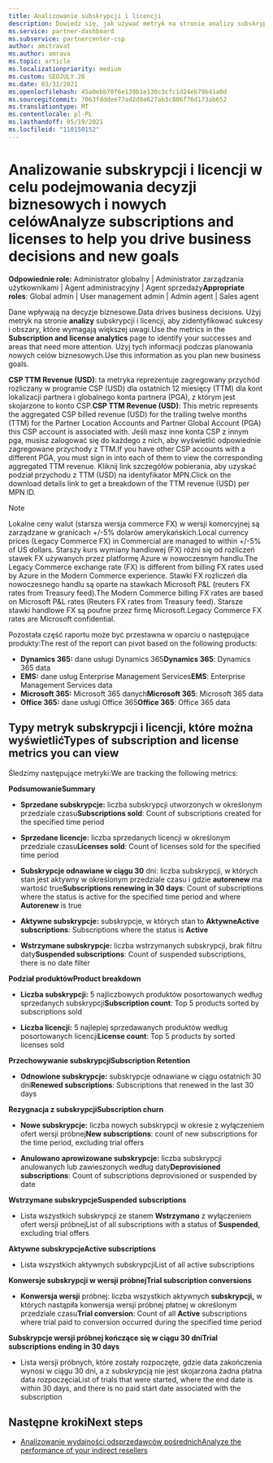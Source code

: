 ```yaml
---
title: Analizowanie subskrypcji i licencji
description: Dowiedz się, jak używać metryk na stronie analizy subskrypcji i licencji, aby identyfikować sukcesy i obszary, które wymagają większej uwagi.
ms.service: partner-dashboard
ms.subservice: partnercenter-csp
author: amitravat
ms.author: amrava
ms.topic: article
ms.localizationpriority: medium
ms.custom: SEOJULY.20
ms.date: 03/31/2021
ms.openlocfilehash: 45a0ebb70f6e139b1e130c3cfc1d24eb79b41a0d
ms.sourcegitcommit: 7063fdddee77ad2d8e627ab3c806f76d173ab652
ms.translationtype: MT
ms.contentlocale: pl-PL
ms.lasthandoff: 05/19/2021
ms.locfileid: "110150152"
---
```

# <a name="analyze-subscriptions-and-licenses-to-help-you-drive-business-decisions-and-new-goals"></a><span data-ttu-id="ac3e8-103">Analizowanie subskrypcji i licencji w celu podejmowania decyzji biznesowych i nowych celów</span><span class="sxs-lookup"><span data-stu-id="ac3e8-103">Analyze subscriptions and licenses to help you drive business decisions and new goals</span></span>

<span data-ttu-id="ac3e8-104">**Odpowiednie role:** Administrator globalny | Administrator zarządzania użytkownikami | Agent administracyjny | Agent sprzedaży</span><span class="sxs-lookup"><span data-stu-id="ac3e8-104">**Appropriate roles**: Global admin | User management admin | Admin agent | Sales agent</span></span>

<span data-ttu-id="ac3e8-105">Dane wpływają na decyzje biznesowe.</span><span class="sxs-lookup"><span data-stu-id="ac3e8-105">Data drives business decisions.</span></span> <span data-ttu-id="ac3e8-106">Użyj metryk na stronie **analizy** subskrypcji i licencji, aby zidentyfikować sukcesy i obszary, które wymagają większej uwagi.</span><span class="sxs-lookup"><span data-stu-id="ac3e8-106">Use the metrics in the **Subscription and license analytics** page to identify your successes and areas that need more attention.</span></span> <span data-ttu-id="ac3e8-107">Użyj tych informacji podczas planowania nowych celów biznesowych.</span><span class="sxs-lookup"><span data-stu-id="ac3e8-107">Use this information as you plan new business goals.</span></span>

<span data-ttu-id="ac3e8-108">**CSP TTM Revenue (USD)**: ta metryka reprezentuje zagregowany przychód rozliczany w programie CSP (USD) dla ostatnich 12 miesięcy (TTM) dla kont lokalizacji partnera i globalnego konta partnera (PGA), z którym jest skojarzone to konto CSP.</span><span class="sxs-lookup"><span data-stu-id="ac3e8-108">**CSP TTM Revenue (USD)**: This metric represents the aggregated CSP billed revenue (USD) for the trailing twelve months (TTM) for the Partner Location Accounts and Partner Global Account (PGA) this CSP account is associated with.</span></span> <span data-ttu-id="ac3e8-109">Jeśli masz inne konta CSP z innym pga, musisz zalogować się do każdego z nich, aby wyświetlić odpowiednie zagregowane przychody z TTM.</span><span class="sxs-lookup"><span data-stu-id="ac3e8-109">If you have other CSP accounts with a different PGA, you must sign in into each of them to view the corresponding aggregated TTM revenue.</span></span>  <span data-ttu-id="ac3e8-110">Kliknij link szczegółów pobierania, aby uzyskać podział przychodu z TTM (USD) na identyfikator MPN.</span><span class="sxs-lookup"><span data-stu-id="ac3e8-110">Click on the download details link to get a breakdown of the TTM revenue (USD) per MPN ID.</span></span>

>[!NOTE]
><span data-ttu-id="ac3e8-111">Lokalne ceny walut (starsza wersja commerce FX) w wersji komercyjnej są zarządzane w granicach +/-5% dolarów amerykańskich.</span><span class="sxs-lookup"><span data-stu-id="ac3e8-111">Local currency prices (Legacy Commerce FX) in Commercial are managed to within +/-5% of US dollars.</span></span> <span data-ttu-id="ac3e8-112">Starszy kurs wymiany handlowej (FX) różni się od rozliczeń stawek FX używanych przez platformę Azure w nowoczesnym handlu.</span><span class="sxs-lookup"><span data-stu-id="ac3e8-112">The Legacy Commerce exchange rate (FX) is different from billing FX rates used by Azure in the Modern Commerce experience.</span></span> <span data-ttu-id="ac3e8-113">Stawki FX rozliczeń dla nowoczesnego handlu są oparte na stawkach Microsoft P&L (reuters FX rates from Treasury feed).</span><span class="sxs-lookup"><span data-stu-id="ac3e8-113">The Modern Commerce billing FX rates are based on Microsoft P&L rates (Reuters FX rates from Treasury feed).</span></span> <span data-ttu-id="ac3e8-114">Starsze stawki handlowe FX są poufne przez firmę Microsoft.</span><span class="sxs-lookup"><span data-stu-id="ac3e8-114">Legacy Commerce FX rates are Microsoft confidential.</span></span>


<span data-ttu-id="ac3e8-115">Pozostała część raportu może być przestawna w oparciu o następujące produkty:</span><span class="sxs-lookup"><span data-stu-id="ac3e8-115">The rest of the report can pivot based on the following products:</span></span>

 - <span data-ttu-id="ac3e8-116">**Dynamics 365:** dane usługi Dynamics 365</span><span class="sxs-lookup"><span data-stu-id="ac3e8-116">**Dynamics 365**: Dynamics 365 data</span></span>  
 - <span data-ttu-id="ac3e8-117">**EMS:** dane usług Enterprise Management Services</span><span class="sxs-lookup"><span data-stu-id="ac3e8-117">**EMS**: Enterprise Management Services data</span></span>  
 - <span data-ttu-id="ac3e8-118">**Microsoft 365:** Microsoft 365 danych</span><span class="sxs-lookup"><span data-stu-id="ac3e8-118">**Microsoft 365**: Microsoft 365 data</span></span>  
 - <span data-ttu-id="ac3e8-119">**Office 365:** dane usługi Office 365</span><span class="sxs-lookup"><span data-stu-id="ac3e8-119">**Office 365**: Office 365 data</span></span>  


## <a name="types-of-subscription-and-license-metrics-you-can-view"></a><span data-ttu-id="ac3e8-120">Typy metryk subskrypcji i licencji, które można wyświetlić</span><span class="sxs-lookup"><span data-stu-id="ac3e8-120">Types of subscription and license metrics you can view</span></span>

<span data-ttu-id="ac3e8-121">Śledzimy następujące metryki:</span><span class="sxs-lookup"><span data-stu-id="ac3e8-121">We are tracking the following metrics:</span></span>

<span data-ttu-id="ac3e8-122">**Podsumowanie**</span><span class="sxs-lookup"><span data-stu-id="ac3e8-122">**Summary**</span></span>  
 - <span data-ttu-id="ac3e8-123">**Sprzedane subskrypcje:** liczba subskrypcji utworzonych w określonym przedziale czasu</span><span class="sxs-lookup"><span data-stu-id="ac3e8-123">**Subscriptions sold**: Count of subscriptions created for the specified time period</span></span>  
  
 - <span data-ttu-id="ac3e8-124">**Sprzedane licencje:** liczba sprzedanych licencji w określonym przedziale czasu</span><span class="sxs-lookup"><span data-stu-id="ac3e8-124">**Licenses sold**: Count of licenses sold for the specified time period</span></span>  
  
 - <span data-ttu-id="ac3e8-125">**Subskrypcje odnawiane w ciągu 30** dni: liczba subskrypcji, w których stan jest aktywny w określonym przedziale czasu i gdzie **autorenew** ma wartość true</span><span class="sxs-lookup"><span data-stu-id="ac3e8-125">**Subscriptions renewing in 30 days**: Count of subscriptions where the status is active for the specified time period and where **Autorenew** is true</span></span>
 
 - <span data-ttu-id="ac3e8-126">**Aktywne subskrypcje:** subskrypcje, w których stan to **Aktywne**</span><span class="sxs-lookup"><span data-stu-id="ac3e8-126">**Active subscriptions**: Subscriptions where the status is **Active**</span></span>  
 
 - <span data-ttu-id="ac3e8-127">**Wstrzymane subskrypcje:** liczba wstrzymanych subskrypcji, brak filtru daty</span><span class="sxs-lookup"><span data-stu-id="ac3e8-127">**Suspended subscriptions**: Count of suspended subscriptions, there is no date filter</span></span>  

<span data-ttu-id="ac3e8-128">**Podział produktów**</span><span class="sxs-lookup"><span data-stu-id="ac3e8-128">**Product breakdown**</span></span>
  
 - <span data-ttu-id="ac3e8-129">**Liczba subskrypcji:** 5 najliczbowych produktów posortowanych według sprzedanych subskrypcji</span><span class="sxs-lookup"><span data-stu-id="ac3e8-129">**Subscription count**: Top 5 products sorted by subscriptions sold</span></span>  
 
 - <span data-ttu-id="ac3e8-130">**Liczba licencji:** 5 najlepiej sprzedawanych produktów według posortowanych licencji</span><span class="sxs-lookup"><span data-stu-id="ac3e8-130">**License count**: Top 5 products by sorted licenses sold</span></span>

<span data-ttu-id="ac3e8-131">**Przechowywanie subskrypcji**</span><span class="sxs-lookup"><span data-stu-id="ac3e8-131">**Subscription Retention**</span></span>

 - <span data-ttu-id="ac3e8-132">**Odnowione subskrypcje:** subskrypcje odnawiane w ciągu ostatnich 30 dni</span><span class="sxs-lookup"><span data-stu-id="ac3e8-132">**Renewed subscriptions**: Subscriptions that renewed in the last 30 days</span></span>  

<span data-ttu-id="ac3e8-133">**Rezygnacja z subskrypcji**</span><span class="sxs-lookup"><span data-stu-id="ac3e8-133">**Subscription churn**</span></span>  
 - <span data-ttu-id="ac3e8-134">**Nowe subskrypcje:** liczba nowych subskrypcji w okresie z wyłączeniem ofert wersji próbnej</span><span class="sxs-lookup"><span data-stu-id="ac3e8-134">**New subscriptions**: count of new subscriptions for the time period, excluding trial offers</span></span>  
 
 - <span data-ttu-id="ac3e8-135">**Anulowano aprowizowane subskrypcje:** liczba subskrypcji anulowanych lub zawieszonych według daty</span><span class="sxs-lookup"><span data-stu-id="ac3e8-135">**Deprovisioned subscriptions**: Count of subscriptions deprovisioned or suspended by date</span></span>  

<span data-ttu-id="ac3e8-136">**Wstrzymane subskrypcje**</span><span class="sxs-lookup"><span data-stu-id="ac3e8-136">**Suspended subscriptions**</span></span> 
 
 - <span data-ttu-id="ac3e8-137">Lista wszystkich subskrypcji ze stanem **Wstrzymano** z wyłączeniem ofert wersji próbnej</span><span class="sxs-lookup"><span data-stu-id="ac3e8-137">List of all subscriptions with a status of **Suspended**, excluding trial offers</span></span>  
  
<span data-ttu-id="ac3e8-138">**Aktywne subskrypcje**</span><span class="sxs-lookup"><span data-stu-id="ac3e8-138">**Active subscriptions**</span></span>

 - <span data-ttu-id="ac3e8-139">Lista wszystkich aktywnych subskrypcji</span><span class="sxs-lookup"><span data-stu-id="ac3e8-139">List of all active subscriptions</span></span>  

<span data-ttu-id="ac3e8-140">**Konwersje subskrypcji w wersji próbnej**</span><span class="sxs-lookup"><span data-stu-id="ac3e8-140">**Trial subscription conversions**</span></span>  

 - <span data-ttu-id="ac3e8-141">**Konwersja wersji** próbnej: liczba wszystkich aktywnych **subskrypcji,** w których nastąpiła konwersja wersji próbnej płatnej w określonym przedziale czasu</span><span class="sxs-lookup"><span data-stu-id="ac3e8-141">**Trial conversion**: Count of all **Active** subscriptions where trial paid to conversion occurred during the specified time period</span></span>  

<span data-ttu-id="ac3e8-142">**Subskrypcje wersji próbnej kończące się w ciągu 30 dni**</span><span class="sxs-lookup"><span data-stu-id="ac3e8-142">**Trial subscriptions ending in 30 days**</span></span>  

 - <span data-ttu-id="ac3e8-143">Lista wersji próbnych, które zostały rozpoczęte, gdzie data zakończenia wynosi w ciągu 30 dni, a z subskrypcją nie jest skojarzona żadna płatna data rozpoczęcia</span><span class="sxs-lookup"><span data-stu-id="ac3e8-143">List of trials that were started, where the end date is within 30 days, and there is no paid start date associated with the subscription</span></span>  



## <a name="next-steps"></a><span data-ttu-id="ac3e8-144">Następne kroki</span><span class="sxs-lookup"><span data-stu-id="ac3e8-144">Next steps</span></span>

- [<span data-ttu-id="ac3e8-145">Analizowanie wydajności odsprzedawców pośrednich</span><span class="sxs-lookup"><span data-stu-id="ac3e8-145">Analyze the performance of your indirect resellers</span></span>](analyze-indirect-resellers.md)